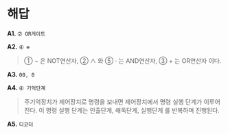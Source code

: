 # 해답

**A1.** `➁ OR게이트`

**A2.** `➃ ⊕`

> ➀ ¬ 은 NOT연산자, ➁ ∧ 와 ➄ ⋅ 는 AND연산자, ➂ + 는 OR연산자 이다.

**A3.** `00, 0`

**A4.** `➃ 기억단계`

> 주기억장치가 제어장치로 명령을 보내면 제어장치에서 명령 실행 단계가 이루어진다.
> 이 명령 실행 단계는 인출단계, 해독단계, 실행단계 를 반복하며 진행된다.

**A5.** `디코더`
